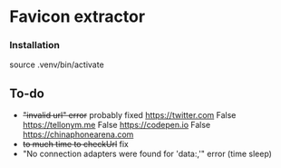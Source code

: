 # Favicon extractor

### Installation

source .venv/bin/activate

## To-do

- ~~"invalid url" error~~ probably fixed
  https://twitter.com False
  https://tellonym.me False
  https://codepen.io False
  https://chinaphonearena.com
- ~~to much time to checkUrl~~ fix
- "No connection adapters were found for 'data:,'" error (time sleep)
